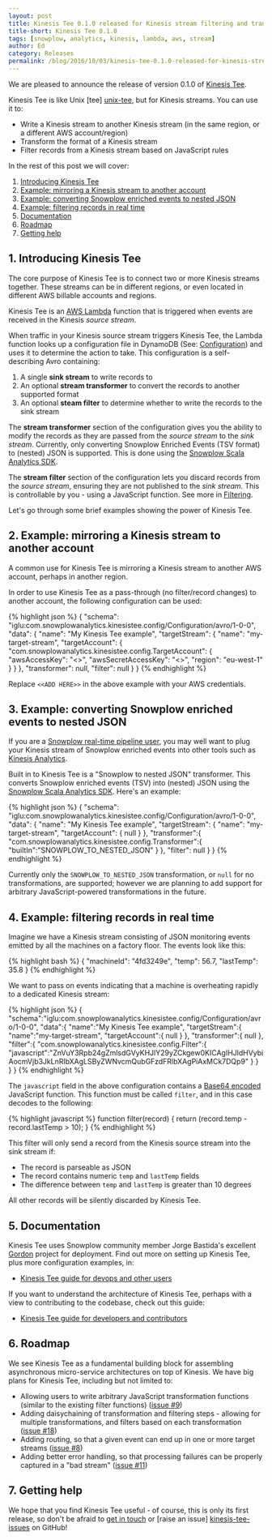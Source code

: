 ```yaml
---
layout: post
title: Kinesis Tee 0.1.0 released for Kinesis stream filtering and transformation
title-short: Kinesis Tee 0.1.0
tags: [snowplow, analytics, kinesis, lambda, aws, stream]
author: Ed
category: Releases
permalink: /blog/2016/10/03/kinesis-tee-0.1.0-released-for-kinesis-stream-filtering-and-transformation/
---
```


We are pleased to announce the release of version 0.1.0 of [Kinesis Tee][kinesis-tee-repo].

Kinesis Tee is like Unix [tee] [unix-tee], but for Kinesis streams. You can use it to:

* Write a Kinesis stream to another Kinesis stream (in the same region, or a different AWS account/region)
* Transform the format of a Kinesis stream
* Filter records from a Kinesis stream based on JavaScript rules

In the rest of this post we will cover:

1. [Introducing Kinesis Tee](/blog/2016/10/03/kinesis-tee-0.1.0-released-for-kinesis-stream-filtering-and-transformation/#intro)
2. [Example: mirroring a Kinesis stream to another account](/blog/2016/10/03/kinesis-tee-0.1.0-released-for-kinesis-stream-filtering-and-transformation/#eg-mirror)
3. [Example: converting Snowplow enriched events to nested JSON](/blog/2016/10/03/kinesis-tee-0.1.0-released-for-kinesis-stream-filtering-and-transformation/#eg-snowplow-json)
4. [Example: filtering records in real time](/blog/2016/10/03/kinesis-tee-0.1.0-released-for-kinesis-stream-filtering-and-transformation/#eg-filters)
5. [Documentation](/blog/2016/10/03/kinesis-tee-0.1.0-released-for-kinesis-stream-filtering-and-transformation/#docs-setup)
6. [Roadmap](/blog/2016/10/03/kinesis-tee-0.1.0-released-for-kinesis-stream-filtering-and-transformation/#roadmap)
7. [Getting help](/blog/2016/10/03/kinesis-tee-0.1.0-released-for-kinesis-stream-filtering-and-transformation/#help)

<!--more-->

<h2 id="intro">1. Introducing Kinesis Tee</h2>

The core purpose of Kinesis Tee is to connect two or more Kinesis streams together. These streams can be in different regions, or even located in different AWS billable accounts and regions.

Kinesis Tee is an [AWS Lambda](http://docs.aws.amazon.com/lambda/latest/dg/welcome.html) function that is triggered when events are received in the Kinesis *source stream*.

When traffic in your Kinesis source stream triggers Kinesis Tee, the Lambda function looks up a configuration file in DynamoDB (See: [Configuration](https://github.com/snowplow/kinesis-tee/wiki/Guide-for-devops-users#setting-up-the-dynamodb-configuration-table)) and uses it to determine the action to take. This configuration is a self-describing Avro containing:

1. A single **sink stream** to write records to
2. An optional **stream transformer** to convert the records to another supported format
3. An optional **steam filter** to determine whether to write the records to the sink stream

The **stream transformer** section of the configuration gives you the ability to modify the records as they are passed from the *source stream* to the *sink stream*. Currently, only converting Snowplow Enriched Events (TSV format) to (nested) JSON is supported. This is done using the [Snowplow Scala Analytics SDK](http://snowplowanalytics.com/blog/2016/03/23/snowplow-scala-analytics-sdk-0.1.0-released/).

The **stream filter** section of the configuration lets you discard records from the *source stream*, ensuring they are not published to the *sink stream*. This is controllable by you - using a JavaScript function. See more in [Filtering](https://github.com/snowplow/kinesis-tee/wiki/Guide-for-devops-users#filtering).

Let's go through some brief examples showing the power of Kinesis Tee.

<h2 id="eg-mirror">2. Example: mirroring a Kinesis stream to another account</h2>

A common use for Kinesis Tee is mirroring a Kinesis stream to another AWS account, perhaps in another region.

In order to use Kinesis Tee as a pass-through (no filter/record changes) to another account, the following configuration can be used:

{% highlight json %}
{
  "schema": "iglu:com.snowplowanalytics.kinesistee.config/Configuration/avro/1-0-0",
  "data": {
    "name": "My Kinesis Tee example",
    "targetStream": {
      "name": "my-target-stream",
      "targetAccount": {
        "com.snowplowanalytics.kinesistee.config.TargetAccount": {
          "awsAccessKey": "<<ADD HERE>>",
          "awsSecretAccessKey": "<<ADD HERE>>",
          "region": "eu-west-1"
        }
      }
    },
    "transformer": null,
    "filter": null
  }
}
{% endhighlight %}

Replace `<<ADD HERE>>` in the above example with your AWS credentials.

<h2 id="eg-snowplow-json">3. Example: converting Snowplow enriched events to nested JSON</h2>

If you are a [Snowplow real-time pipeline user](https://github.com/snowplow/snowplow), you may well want to plug your Kinesis stream of Snowplow enriched events into other tools such as [Kinesis Analytics](http://docs.aws.amazon.com/kinesisanalytics/latest/dev/what-is.html).

Built in to Kinesis Tee is a "Snowplow to nested JSON" transformer. This converts Snowplow enriched events (TSV) into (nested) JSON using the [Snowplow Scala Analytics SDK](http://snowplowanalytics.com/blog/2016/03/23/snowplow-scala-analytics-sdk-0.1.0-released/). Here's an example:

{% highlight json %}
{
  "schema": "iglu:com.snowplowanalytics.kinesistee.config/Configuration/avro/1-0-0",
  "data": {
    "name": "My Kinesis Tee example",
    "targetStream": {
      "name": "my-target-stream",
      "targetAccount": {
        null
      }
    },
    "transformer":{
      "com.snowplowanalytics.kinesistee.config.Transformer":{
        "builtIn":"SNOWPLOW_TO_NESTED_JSON"
      }
    },
    "filter": null
  }
}
{% endhighlight %}

Currently only the `SNOWPLOW_TO_NESTED_JSON` transformation, or `null` for no transformations, are supported; however we are planning to add support for arbitrary JavaScript-powered transformations in the future.

<h2 id="eg-filters">4. Example: filtering records in real time</h2>

Imagine we have a Kinesis stream consisting of JSON monitoring events emitted by all the machines on a factory floor. The events look like this:

{% highlight bash %}
{
  "machineId": "4fd3249e",
  "temp": 56.7,
  "lastTemp": 35.8
}
{% endhighlight %}

We want to pass on events indicating that a machine is overheating rapidly to a dedicated Kinesis stream:

{% highlight json %}
{
  "schema":"iglu:com.snowplowanalytics.kinesistee.config/Configuration/avro/1-0-0",
  "data":{
    "name":"My Kinesis Tee example",
    "targetStream":{
      "name":"my-target-stream",
      "targetAccount":{
        null
      }
    },
    "transformer":{
      null
    },
    "filter":{
      "com.snowplowanalytics.kinesistee.config.Filter":{
        "javascript":"ZnVuY3Rpb24gZmlsdGVyKHJlY29yZCkgew0KICAgIHJldHVybiAocmVjb3JkLnRlbXAgLSByZWNvcmQubGFzdFRlbXAgPiAxMCk7DQp9"
      }
    }
  }
}
{% endhighlight %}

The `javascript` field in the above configuration contains a [Base64 encoded](https://en.wikipedia.org/wiki/Base64) JavaScript function. This function must be called `filter`, and in this case decodes to the following:

{% highlight javascript %}
function filter(record) {
  return (record.temp - record.lastTemp > 10);
}
{% endhighlight %}

This filter will only send a record from the Kinesis source stream into the sink stream if:

* The record is parseable as JSON
* The record contains numeric `temp` and `lastTemp` fields
* The difference between `temp` and `lastTemp` is greater than 10 degrees

All other records will be silently discarded by Kinesis Tee.

<h2 id="docs-setup">5. Documentation</h2>

Kinesis Tee uses Snowplow community member Jorge Bastida's excellent [Gordon](https://github.com/jorgebastida/gordon) project for deployment. Find out more on setting up Kinesis Tee, plus more configuration examples, in:

* [Kinesis Tee guide for devops and other users](https://github.com/snowplow/kinesis-tee/wiki/Guide-for-devops-users)

If you want to understand the architecture of Kinesis Tee, perhaps with a view to contributing to the codebase, check out this guide:

* [Kinesis Tee guide for developers and contributors](https://github.com/snowplow/kinesis-tee/wiki/Guide-for-developers)

<h2 id="roadmap">6. Roadmap</h2>

We see Kinesis Tee as a fundamental building block for assembling asynchronous micro-service architectures on top of Kinesis. We have big plans for Kinesis Tee, including but not limited to:

* Allowing users to write arbitrary JavaScript transformation functions (similar to the existing filter functions) ([issue #9](https://github.com/snowplow/kinesis-tee/issues/9))
* Adding daisychaining of transformation and filtering steps - allowing for multiple transformations, and filters based on each transformation ([issue #18](https://github.com/snowplow/kinesis-tee/issues/18))
* Adding routing, so that a given event can end up in one or more target streams ([issue #8](https://github.com/snowplow/kinesis-tee/issues/8))
* Adding better error handling, so that processing failures can be properly captured in a "bad stream" ([issue #11](https://github.com/snowplow/kinesis-tee/issues/11))

<h2 id="help">7. Getting help</h2>

We hope that you find Kinesis Tee useful - of course, this is only its first release, so don't be afraid to [get in touch][talk-to-us] or [raise an issue] [kinesis-tee-issues] on GitHub!

[kinesis-tee-repo]: https://github.com/snowplow/kinesis-tee
[unix-tee]: https://en.wikipedia.org/wiki/Tee_(command)

[kinesis-tee-issues]: https://github.com/snowplow/kinesis-tee/issues
[talk-to-us]: https://github.com/snowplow/snowplow/wiki/Talk-to-us
